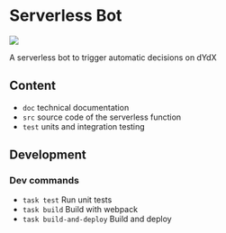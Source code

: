 # Serverless Bot

<img src="https://img.shields.io/badge/typescript-333?style=flat&logo=typescript">

A serverless bot to trigger automatic decisions on dYdX

## Content

* `doc` technical documentation
* `src` source code of the serverless function
* `test` units and integration testing

## Development

### Dev commands
* `task test` Run unit tests
* `task build` Build with webpack
* `task build-and-deploy` Build and deploy
